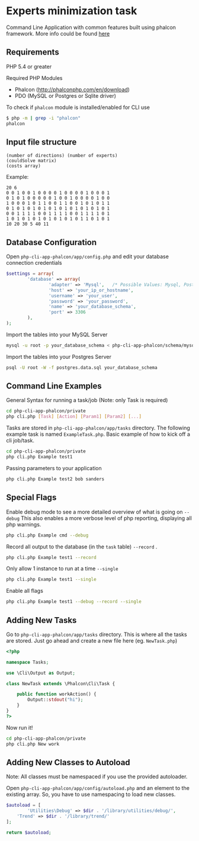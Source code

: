 Experts minimization task
=========================

Command Line Application with common features built using phalcon framework.
More info could be found [here](https://docs.google.com/document/d/1EDVuFLyVRf0Oss1yuX16bkcVZz7K8IWVEAcM5VCpjNk/edit)

Requirements
---------
PHP 5.4 or greater

Required PHP Modules
- Phalcon (http://phalconphp.com/en/download)
- PDO (MySQL or Postgres or Sqlite driver)

To check if `phalcon` module is installed/enabled for CLI use
```bash
$ php -m | grep -i "phalcon"
phalcon
```

Input file structure
--------------------
```
(number of directions) (number of experts)
(couldSolve matrix)
(costs array)
```

Example:
```
20 6
0 0 1 0 0 1 0 0 0 0 1 0 0 0 0 1 0 0 0 1
0 1 0 1 0 0 0 0 0 1 0 0 1 0 0 0 0 1 0 0
1 0 0 0 1 0 1 1 0 0 1 1 0 0 1 0 1 0 1 1
0 1 0 1 0 1 0 1 0 1 0 1 0 1 0 1 0 1 0 1
0 0 1 1 1 1 0 0 1 1 1 1 0 0 1 1 1 1 0 1
1 0 1 0 1 0 1 0 1 0 1 0 1 0 1 1 0 1 0 1
10 20 30 5 40 11
```

Database Configuration
--------------
Open  `php-cli-app-phalcon/app/config.php` and edit your database connection credentials

```php
$settings = array(
        'database' => array(
                'adapter' => 'Mysql',   /* Possible Values: Mysql, Postgres, Sqlite */
                'host' => 'your_ip_or_hostname',
                'username' => 'your_user',
                'password' => 'your_password',
                'name' => 'your_database_schema',
                'port' => 3306
        ),
);
```

Import the tables into your MySQL Server
```bash
mysql -u root -p your_database_schema < php-cli-app-phalcon/schema/mysql.data.sql
```
Import the tables into your Postgres Server
```bash
psql -U root -W -f postgres.data.sql your_database_schema
```

Command Line Examples
----------------------

General Syntax for running a task/job (Note: only Task is required)

```bash
cd php-cli-app-phalcon/private 
php cli.php [Task] [Action] [Param1] [Param2] [...]
```

Tasks are stored in `php-cli-app-phalcon/app/tasks` directory. The following example task is named `ExampleTask.php`.
Basic example of how to kick off a cli job/task.

```bash
cd php-cli-app-phalcon/private
php cli.php Example test1 
```

Passing parameters to your application

```bash
php cli.php Example test2 bob sanders 
```

Special Flags
---------------------

Enable debug mode to see a more detailed overview of what is going on `--debug`
This also enables a more verbose level of php reporting, displaying all php warnings.

```bash
php cli.php Example cmd --debug
```

Record all output to the database (in the `task` table) `--record` . 

```bash
php cli.php Example test1 --record
```


Only allow 1 instance to run at a time `--single`
```bash
php cli.php Example test1 --single
```

Enable all flags
```bash
php cli.php Example test1 --debug --record --single
```

Adding New Tasks
--------------------

Go to `php-cli-app-phalcon/app/tasks` directory. This is where all the tasks are stored.
Just go ahead and create a new file here (eg. `NewTask.php`)

```php
<?php

namespace Tasks;

use \Cli\Output as Output;

class NewTask extends \Phalcon\Cli\Task {

    public function workAction() {
        Output::stdout("hi");
    }
}
?>
```

Now run it!
```bash
cd php-cli-app-phalcon/private
php cli.php New work
```

Adding New Classes to Autoload
--------------------

Note: All classes must be namespaced if you use the provided autoloader.

Open `php-cli-app-phalcon/app/config/autoload.php` and an element to the existing array.
So, you have to use namespacing to load new classes.

```php
$autoload = [
        'Utilities\Debug' => $dir . '/library/utilities/debug/',
	'Trend' => $dir . '/library/trend/'
];

return $autoload;
```
